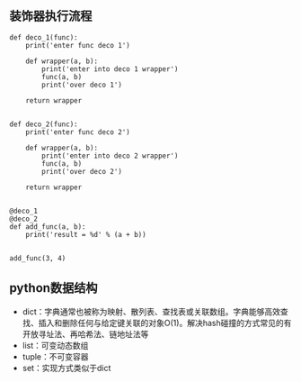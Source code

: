 ## 装饰器执行流程
```
def deco_1(func):
    print('enter func deco 1')

    def wrapper(a, b):
        print('enter into deco 1 wrapper')
        func(a, b)
        print('over deco 1')

    return wrapper


def deco_2(func):
    print('enter func deco 2')

    def wrapper(a, b):
        print('enter into deco 2 wrapper')
        func(a, b)
        print('over deco 2')

    return wrapper


@deco_1
@deco_2
def add_func(a, b):
    print('result = %d' % (a + b))


add_func(3, 4)

```
## python数据结构
 - dict：字典通常也被称为映射、散列表、查找表或关联数组。字典能够高效查找、插入和删除任何与给定键关联的对象O(1)。解决hash碰撞的方式常见的有开放寻址法、再哈希法、链地址法等
 - list：可变动态数组
 - tuple：不可变容器
 - set：实现方式类似于dict
